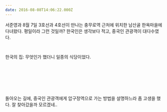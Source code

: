```yaml
---
date: 2016-08-08T14:06:22.000Z
---
```


<p>서준영과 8월 7일 3호선과 4호선이 만나는 충무로역 근처에 위치한 남산골 한옥마을에 다녀왔다. 평일이라 그런 것일까? 한국인은 생각보다 적고, 중국인 관광객이 대다수였다.</p>
<p><img src="/images/migrated-photos/2016/08/IMG_5397-1.JPG" alt=""></p>
<p><img src="/images/migrated-photos/2016/08/IMG_5398.JPG" alt=""></p>
<p>한국의 집: 무엇인가 했더니 일종의 식당이었다.</p>
<p><img src="/images/migrated-photos/2016/08/IMG_5399.JPG" alt=""></p>
<p><img src="/images/migrated-photos/2016/08/IMG_5402.JPG" alt=""></p>
<p><img src="/images/migrated-photos/2016/08/IMG_5403.JPG" alt=""></p>
<p><img src="/images/migrated-photos/2016/08/IMG_5406.JPG" alt=""></p>
<p><img src="/images/migrated-photos/2016/08/IMG_5407.JPG" alt=""></p>
<p><img src="/images/migrated-photos/2016/08/IMG_5408.JPG" alt=""></p>
<p><img src="/images/migrated-photos/2016/08/IMG_5410.JPG" alt=""></p>
<p>돌아오는 길에, 중국인 관광객에게 압구정역으로 가는 방법을 설명하느라 좀 고생을 했다. 잘 찾아갔을까 모르겠네..</p>
